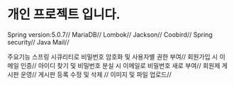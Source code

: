# 개인 프로젝트 입니다.

Spring version:5.0.7//
MariaDB//
Lombok//
Jackson//
Coobird//
Spring security//
Java Mail//

주요기능
스프링 시큐리티로 비밀번호 암호화 및 사용자별 권한 부여//
회원가입 시 이메일 인증//
아이디 찾기 및 비밀번호 분실 시 이메일로 비밀번호 새로 부여//
회원제 게시판 운영//
게시판 등록 수정 및 삭제 //
이미지 및 파일 업로드//
